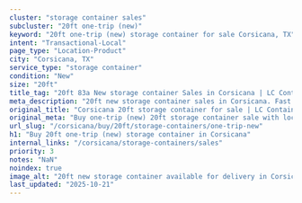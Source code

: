 ```yaml
---
cluster: "storage container sales"
subcluster: "20ft one-trip (new)"
keyword: "20ft one-trip (new) storage container for sale Corsicana, TX"
intent: "Transactional-Local"
page_type: "Location-Product"
city: "Corsicana, TX"
service_type: "storage container"
condition: "New"
size: "20ft"
title_tag: "20ft 83a New storage container Sales in Corsicana | LC Container"
meta_description: "20ft new storage container sales in Corsicana. Fast delivery, competitive pricing. Serving storage containers area. Quote ID: DE0. Call (214) 524-4168 for your free quote today."
original_title: "Corsicana 20ft storage container for sale | LC Container"
original_meta: "Buy one-trip (new) 20ft storage container sale with local delivery in Corsicana, TX. LC Container — local Since 2003. Request a fast quote today."
url_slug: "/corsicana/buy/20ft/storage-containers/one-trip-new"
h1: "Buy 20ft one-trip (new) storage container in Corsicana"
internal_links: "/corsicana/storage-containers/sales"
priority: 3
notes: "NaN"
noindex: true
image_alt: "20ft new storage container available for delivery in Corsicana"
last_updated: "2025-10-21"
---
```


<!-- TODO: Add unique city/inventory copy, images, and internal links here. -->
